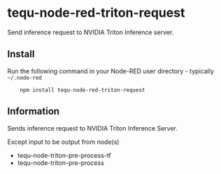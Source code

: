 tequ-node-red-triton-request
=====================

Send inference request to NVIDIA Triton Inference server.

## Install

Run the following command in your Node-RED user directory - typically `~/.node-red`

        npm install tequ-node-red-triton-request

## Information

Sends inference request to NVIDIA Triton Inference Server.

Except input to be output from node(s)
- tequ-node-triton-pre-process-tf 
- tequ-node-triton-pre-process
